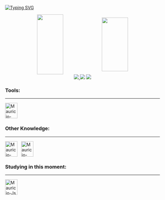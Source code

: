 
<!--
### Hi there 👋
**MauriBs/MauriBs** is a ✨ _special_ ✨ repository because its `README.md` (this file) appears on your GitHub profile.

Here are some ideas to get you started:

- 🔭 I’m currently working on ...
- 👯 I’m looking to collaborate on ...
- 🤔 I’m looking for help with ...
- 💬 Ask me about ...
- 📫 How to reach me: ...
- ⚡ Fun fact: ...
- 🌱 I’m currently learning JavaScript
-->

<link rel="stylesheet" type='text/css' href="https://cdn.jsdelivr.net/gh/devicons/devicon@latest/devicon.min.css" /> 
<!-- <img width=100% src="https://capsule-render.vercel.app/api?type=waving&color=00bfbf&height=120&section=header"/> -->
  
[![Typing SVG](https://readme-typing-svg.herokuapp.com/?color=00bfbf&size=35&center=true&vCenter=true&width=1400&lines=E+aí!+;Eu+sou+Mauricio+Barboza;Estou+estudando+javaScript+no+Curso+em+Video!+🤖)](https://git.io/typing-svg)

<div align="center">  
  
 <!-- <img width="49%" height="195px" src="https://github-readme-stats.vercel.app/api?username=MauriBs&show_icons=true&count_private=true&hide_border=true&title_color=00bfbf&icon_color=00bfbf&text_color=c9d1d9&bg_color=0d1117" alt="Maurício Barboza github stats" /> -->
  <img width="41%" height="195px" align="center" src="https://github-readme-stats.vercel.app/api?username=MauriBs&show_icons=true&theme=dark&locale=pt-br&rank_icon=github"/>
  <img width="41%" height="175px" align="center" src="https://github-readme-stats.vercel.app/api/top-langs/?username=anuraghazra&hide_progress=true&theme=dark&locale=pt-br&"/>
</div>
  

<!-- [![Ashutosh's github activity graph](https://github-readme-activity-graph.vercel.app/graph?username=MauriBs&bg_color=000000&color=15e5a6&line=07e9a5&point=0a855c&area=true&hide_border=true)](https://github.com/MauriBs/) -->

<!--
<p align="center">
  <img src="https://github-profile-trophy.vercel.app/?username=MauriBs&theme=dracula&row=2&no-bg=true&column=3&margin-w=15&margin-h=15" />
</p>
-->

<div align="center">  
<a href="https://www.instagram.com/mauriciob.silva/" target="_blank"><img src="https://img.shields.io/badge/-Instagram-%23E4405F?style=for-the-badge&logo=instagram&logoColor=white"</a>
<a href = "mailto:mauriciobarbozasilva9@gmail.com"  target="_blank"><img src="https://img.shields.io/badge/-Gmail-%23333?style=for-the-badge&logo=gmail&logoColor=red" target="_blank"></a>
<a href="https://www.linkedin.com/in/maurício-barboza-da-silva-b4a78a232/" target="_blank"><img src="https://img.shields.io/badge/-LinkedIn-%230077B5?style=for-the-badge&logo=linkedin&logoColor=white" target="_blank"></a>

</div> 
 
<!--
### Main skills:
<hr>
<div align="">
<img align="center" alt="Douglas-PHP" height="50" width="40" src='https://cdn.jsdelivr.net/gh/devicons/devicon@latest/icons/php/php-original.svg'> &nbsp;
<img align="center" alt="Douglas-PHP" height="50" width="40" src='https://cdn.jsdelivr.net/gh/devicons/devicon@latest/icons/laravel/laravel-original.svg'> &nbsp;
</div>
-->

### Tools:
<hr>
<div align="">
  <img align="center" alt="Mauricio-" height="50" width="40" src='https://cdn.jsdelivr.net/gh/devicons/devicon@latest/icons/vscode/vscode-original.svg'> &nbsp;
  <!--<img align="center" alt="Douglas-PHP" height="50" width="40" src='https://cdn.jsdelivr.net/gh/devicons/devicon@latest/icons/git/git-original.svg'> &nbsp;-->
</div>

### Other Knowledge:
<hr>
<div align="">
  <img align="center" alt="Mauricio-HTML5" height="50" width="40" src='https://cdn.jsdelivr.net/gh/devicons/devicon@latest/icons/html5/html5-original.svg'> &nbsp;
  <img align="center" alt="Mauricio-CSS3" height="50" width="40" src='https://cdn.jsdelivr.net/gh/devicons/devicon@latest/icons/css3/css3-original.svg'> &nbsp;
  </div>

### Studying in this moment:
<hr>
<div align="">
  <img align="center" alt="Mauricio-Js" height="50" width="40" src='https://cdn.jsdelivr.net/gh/devicons/devicon@latest/icons/javascript/javascript-original.svg'> &nbsp;
</div>

<!--
<div align="center">
<br><p align="centre"><b>Visitors Count</b></p>  
<p align="center"><img align="center" src="https://profile-counter.glitch.me/{DouglasLimaPereira}/count.svg" /></p> 
<br></div>
-->

<!-- <img width=100% src="https://capsule-render.vercel.app/api?type=waving&color=00bfbf&height=120&section=footer"/> -->
